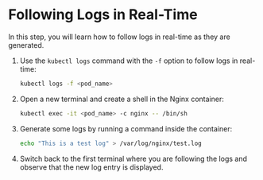 # Following Logs in Real-Time

In this step, you will learn how to follow logs in real-time as they are generated.

1. Use the `kubectl logs` command with the `-f` option to follow logs in real-time:

   ```bash
   kubectl logs -f <pod_name>
   ```

2. Open a new terminal and create a shell in the Nginx container:

   ```bash
   kubectl exec -it <pod_name> -c nginx -- /bin/sh
   ```

3. Generate some logs by running a command inside the container:

   ```bash
   echo "This is a test log" > /var/log/nginx/test.log
   ```

4. Switch back to the first terminal where you are following the logs and observe that the new log entry is displayed.
